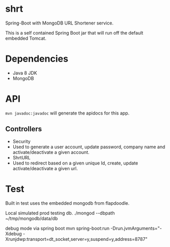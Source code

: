 # shrt
Spring-Boot with MongoDB URL Shortener service.

This is a self contained Spring Boot jar that will run off the default embedded Tomcat.

# Dependencies
* Java 8 JDK
* MongoDB 

# API
`mvn javadoc:javadoc` will generate the apidocs for this app.

## Controllers
 * Security
  * Used to generate a user account, update password, company name and activate/deactivate a given account.
 * ShrtURL 
  * Used to redirect based on a given unique Id, create, update activate/deactivate a given url. 

# Test
Built in test uses the embedded mongodb from flapdoodle. 

Local simulated prod testing db. ./mongod --dbpath ~/tmp/mongodb/data/db

debug mode via spring boot
mvn spring-boot:run -Drun.jvmArguments="-Xdebug -Xrunjdwp:transport=dt_socket,server=y,suspend=y,address=8787"